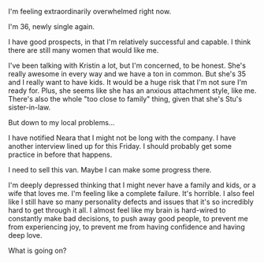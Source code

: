 
I'm feeling extraordinarily overwhelmed right now. 

I'm 36, newly single again.

I have good prospects, in that I'm relatively successful and capable. I think there are still many women that would like me. 

I've been talking with Kristin a lot, but I'm concerned, to be honest. She's really awesome in every way and we have a ton in common. But she's 35 and I really want to have kids. It would be a huge risk that I'm not sure I'm ready for. Plus, she seems like she has an anxious attachment style, like me. There's also the whole "too close to family" thing, given that she's Stu's sister-in-law.

But down to my local problems...

I have notified Neara that I might not be long with the company. I have another interview lined up for this Friday. I should probably get some practice in before that happens. 

I need to sell this van. Maybe I can make some progress there. 

I'm deeply depressed thinking that I might never have a family and kids, or a wife that loves me. I'm feeling like a complete failure. It's horrible. I also feel like I still have so many personality defects and issues that it's so incredibly hard to get through it all. I almost feel like my brain is hard-wired to constantly make bad decisions, to push away good people, to prevent me from experiencing joy, to prevent me from having confidence and having deep love. 

What is going on?

